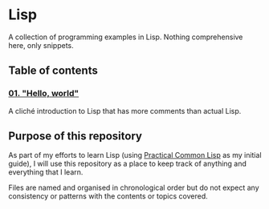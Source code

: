 # Lisp

A collection of programming examples in Lisp. Nothing comprehensive here, only
snippets.





## Table of contents

### [01. "Hello, world"](01-hello-world/)

A cliché introduction to Lisp that has more comments than actual Lisp.





## Purpose of this repository

As part of my efforts to learn Lisp (using [Practical Common
Lisp](http://www.gigamonkeys.com/book/) as my initial guide), I will use this
repository as a place to keep track of anything and everything that I learn.

Files are named and organised in chronological order but do not expect any
consistency or patterns with the contents or topics covered.
